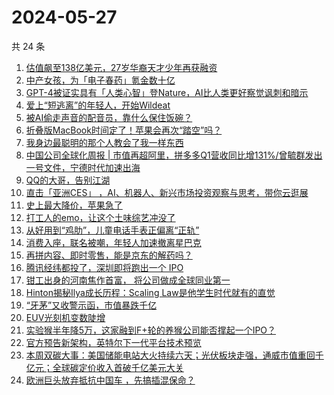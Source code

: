 # 2024-05-27

共 24 条

<!-- BEGIN 36KR -->
<!-- 最后更新时间 2024-05-27 00:01:04 +0800 -->
1. [估值飙至138亿美元，27岁华裔天才少年再获融资](https://36kr.com/p/2791324403516547)
1. [中产女孩，为「电子春药」氪金数十亿](https://36kr.com/p/2792064163546240)
1. [GPT-4被证实具有「人类心智」登Nature，AI比人类更好察觉讽刺和暗示](https://36kr.com/p/2792269552305030)
1. [爱上“短逃离”的年轻人，开始Wildeat](https://36kr.com/p/2792449168868481)
1. [被AI偷走声音的配音员，靠什么保住饭碗？](https://36kr.com/p/2791966440981376)
1. [折叠版MacBook时间定了！苹果会再次“踏空”吗？](https://36kr.com/p/2791173995420037)
1. [我身边最聪明的那个人教会了我一样东西](https://36kr.com/p/2789216099910531)
1. [中国公司全球化周报 | 市值再超阿里，拼多多Q1营收同比增131%/​曾毓群发出一号文件，宁德时代加速出海](https://36kr.com/p/2791177388147585)
1. [QQ的大哥，告别江湖](https://36kr.com/p/2792091808340870)
1. [直击「亚洲CES」 ，AI、机器人、新兴市场投资观察与思考，带你云逛展](https://36kr.com/p/2791110492914563)
1. [史上最大降价，苹果急了](https://36kr.com/p/2791116711297921)
1. [打工人的emo，让这个土味综艺冲没了](https://36kr.com/p/2792067668903044)
1. [从好用到“鸡肋”，儿童电话手表正偏离“正轨”](https://36kr.com/p/2791408705897602)
1. [消费入座，联名被嘲，年轻人加速撤离星巴克](https://36kr.com/p/2791320280668544)
1. [再拼内容、即时零售，能是京东的解药吗？](https://36kr.com/p/2790983281105285)
1. [腾讯经纬都投了，深圳即将跑出一个 IPO](https://36kr.com/p/2792158158570377)
1. [钳工出身的河南焦作首富， 将公司做成全球同业第一](https://36kr.com/p/2792307562562436)
1. [Hinton揭秘Ilya成长历程：Scaling Law是他学生时代就有的直觉](https://36kr.com/p/2792336911467653)
1. [“牙茅”又收警示函，市值暴跌千亿](https://36kr.com/p/2790826616210304)
1. [EUV光刻机变数陡增](https://36kr.com/p/2792240383444098)
1. [实验猴半年降5万，这家融到F+轮的养猴公司能否撑起一个IPO？](https://36kr.com/p/2792157926294661)
1. [官方预告新架构，英特尔下一代平台技术预览](https://36kr.com/p/2791158303310725)
1. [本周双碳大事：美国储能电站大火持续六天；光伏板块走强，通威市值重回千亿元；全球碳定价收入首破千亿美元大关](https://36kr.com/p/2792291455534212)
1. [欧洲巨头放弃抵抗中国车 ，先搞插混保命？](https://36kr.com/p/2792052874347392)
<!-- END 36KR -->